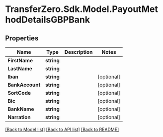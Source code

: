 
# TransferZero.Sdk.Model.PayoutMethodDetailsGBPBank

## Properties

Name | Type | Description | Notes
------------ | ------------- | ------------- | -------------
**FirstName** | **string** |  | 
**LastName** | **string** |  | 
**Iban** | **string** |  | [optional] 
**BankAccount** | **string** |  | [optional] 
**SortCode** | **string** |  | [optional] 
**Bic** | **string** |  | [optional] 
**BankName** | **string** |  | [optional] 
**Narration** | **string** |  | [optional] 

[[Back to Model list]](../README.md#documentation-for-models)
[[Back to API list]](../README.md#documentation-for-api-endpoints)
[[Back to README]](../README.md)

